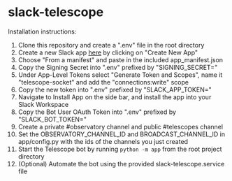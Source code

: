 # slack-telescope

Installation instructions:
1. Clone this repository and create a ".env" file in the root directory
2. Create a new Slack app [here](https://api.slack.com/apps) by clicking on "Create New App"
3. Choose "From a manifest" and paste in the included app_manifest.json
4. Copy the Signing Secret into ".env" prefixed by "SIGNING_SECRET="
5. Under App-Level Tokens select "Generate Token and Scopes", name it "telescope-socket" and add the "connections:write" scope
6. Copy the new token into ".env" prefixed by "SLACK_APP_TOKEN="
7. Navigate to Install App on the side bar, and install the app into your Slack Workspace
8. Copy the Bot User OAuth Token into ".env" prefixed by "SLACK_BOT_TOKEN="
9. Create a private #observatory channel and public #telescopes channel
10. Set the OBSERVATORY_CHANNEL_ID and BROADCAST_CHANNEL_ID in app/config.py with the ids of the channels you just created
11. Start the Telescope bot by running `python -m app` from the root project directory
12. (Optional) Automate the bot using the provided slack-telescope.service file